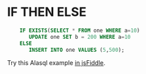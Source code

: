 # IF THEN ELSE

```sql
    IF EXISTS(SELECT * FROM one WHERE a=10) 
       UPDATE one SET b = 200 WHERE a=10
    ELSE 
       INSERT INTO one VALUES (5,500);
```

Try this Alasql example [in jsFiddle](http://jsfiddle.net/agershun/8mobrL3o/1/).